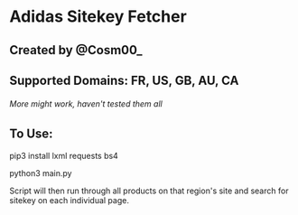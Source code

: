 # Adidas Sitekey Fetcher
## Created by @Cosm00_
## Supported Domains: FR, US, GB, AU, CA
###### More might work, haven't tested them all

## To Use:
pip3 install lxml requests bs4

python3 main.py

Script will then run through all products on that region's site and search for sitekey on each individual page.

